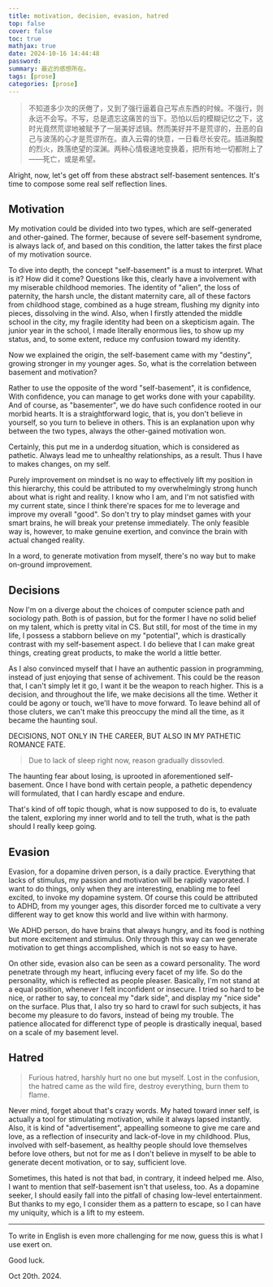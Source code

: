 ```yaml
---
title: motivation, decision, evasion, hatred
top: false
cover: false
toc: true
mathjax: true
date: 2024-10-16 14:44:48
password:
summary: 最近的感想所在。
tags: [prose]
categories: [prose]
---
```


> 不知道多少次的厌倦了，又到了强行逼着自己写点东西的时候。不强行，则永远不会写。不写，总是遗忘这痛苦的当下。恐怕以后的模糊记忆之下，这时光竟然荒谬地被赋予了一层美好滤镜。然而美好并不是荒谬的，丑恶的自己与波荡的心才是荒谬所在。直入云霄的快意，一日看尽长安花。插进胸膛的烈火，跌落绝望的深渊。两种心情极速地变换着，把所有地一切都附上了——死亡，或是希望。

Alright, now, let's get off from these abstract self-basement sentences. It's time to compose some real self reflection lines.

## Motivation

My motivation could be divided into two types, which are self-generated and other-gained. The former, because of severe self-basement syndrome, is always lack of, and based on this condition, the latter takes the first place of my motivation source.

To dive into depth, the concept "self-basement" is a must to interpret. What is it? How did it come? Questions like this, clearly have a involvement with my miserable childhood memories. The identity of "alien", the loss of paternity, the harsh uncle, the distant maternity care, all of these factors from childhood stage, combined as a huge stream, flushing my dignity into pieces, dissolving in the wind. Also, when I firstly attended the middle school in the city, my fragile identity had been on a skepticism again. The junior year in the school, I made literally enormous lies, to show up my status, and, to some extent, reduce my confusion toward my identity.

Now we explained the origin, the self-basement came with my "destiny", growing stronger in my younger ages. So, what is the correlation between basement and motivation?

Rather to use the opposite of the word "self-basement", it is confidence, With confidence, you can manage to get works done with your capability. And of course, as "basementer", we do have such confidence rooted in our morbid hearts. It is a straightforward logic, that is, you don't believe in yourself, so you turn to believe in others. This is an explanation upon why between the two types, always the other-gained motivation won.

Certainly, this put me in a underdog situation, which is considered as pathetic. Always lead me to unhealthy relationships, as a result. Thus I have to makes changes, on my self. 

Purely improvement on mindset is no way to effectively lift my position in this hierarchy, this could be attributed to my overwhelmingly strong hunch about what is right and reality. I know who I am, and I'm not satisfied with my current state, since I think there're spaces for me to leverage and improve my overall "good". So don't try to play mindset games with your smart brains, he will break your pretense immediately. The only feasible way is, however, to make genuine exertion, and convince the brain with actual changed reality. 

In a word, to generate motivation from myself, there's no way but to make on-ground improvement.

## Decisions

Now I'm on a diverge about the choices of computer science path and sociology path. Both is of passion, but for the former I have no solid belief on my talent, which is pretty vital in CS. But still, for most of the time in my life, I possess a stabborn believe on my "potential", which is drastically contrast with my self-basement aspect. I do believe that I can make great things, creating great products, to make the world a little better. 

As I also convinced myself that I have an authentic passion in programming, instead of just enjoying that sense of achivement. This could be the reason that, I can't simply let it go, I want it be the weapon to reach higher. This is a decision, and throughout the life, we make decisions all the time. Wether it could be agony or touch, we'll have to move forward. To leave behind all of those cluters, we can't make this preoccupy the mind all the time, as it became the haunting soul.

DECISIONS, NOT ONLY IN THE CAREER, BUT ALSO IN MY PATHETIC ROMANCE FATE.

> Due to lack of sleep right now, reason gradually dissovled.

The haunting fear about losing, is uprooted in aforementioned self-basement. Once I have bond with certain people, a pathetic dependency will formulated, that I can hardly escape and endure.

That's kind of off topic though, what is now supposed to do is, to evaluate the talent, exploring my inner world and to tell the truth, what is the path should I really keep going. 

## Evasion

Evasion, for a dopamine driven person, is a daily practice. Everything that lacks of stimulus, my passion and motivation will be rapidly vaporated. I want to do things, only when they are interesting, enabling me to feel excited, to invoke my dopamine system. Of course this could be attributed to ADHD, from my younger ages, this disorder forced me to cultivate a very different way to get know this world and live within with harmony. 

We ADHD person, do have brains that always hungry, and its food is nothing but more excitement and stimulus. Only through this way can we generate motivation to get things accomplished, which is not so easy to have. 

On other side, evasion also can be seen as a coward personality. The word penetrate through my heart, influcing every facet of my life. So do the personality, which is reflected as people pleaser. Basically, I'm not stand at a equal position, whenever I felt inconfident or insecure. I tried so hard to be nice, or rather to say, to conceal my "dark side", and display my "nice side" on the surface. Plus that, I also try so hard to crawl for such subjects, it has become my pleasure to do favors, instead of being my trouble. The patience allocated for differenct type of people is drastically inequal, based on a scale of my basement level. 

## Hatred

> Furious hatred, harshly hurt no one but myself. Lost in the confusion, the hatred came as the wild fire, destroy everything, burn them to flame. 

Never mind, forget about that's crazy words. My hated toward inner self, is actually a tool for stimulating motivation, while it always lapsed instantly. Also, it is kind of "advertisement", appealling someone to give me care and love, as a reflection of insecurity and lack-of-love in my childhood. Plus, involved with self-basement, as healthy people should love themselves before love others, but not for me as I don't believe in myself to be able to generate decent motivation, or to say, sufficient love. 

Sometimes, this hated is not that bad, in contrary, it indeed helped me. Also, I want to mention that self-basement isn't that useless, too. As a dopamine seeker, I should easily fall into the pitfall of chasing low-level entertainment. But thanks to my ego, I consider them as a pattern to escape, so I can have my uniquity, which is a lift to my esteem. 

---

To write in English is even more challenging for me now, guess this is what I use exert on. 

Good luck.

Oct 20th. 2024.